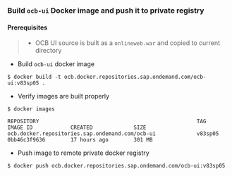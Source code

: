 ### Build `ocb-ui` Docker image and push it to private registry


#### Prerequisites
> - OCB UI source is built as a `onlineweb.war` and copied to current directory


- Build `ocb-ui` docker image

```
$ docker build -t ocb.docker.repositories.sap.ondemand.com/ocb-ui:v83sp05 .
```

- Verify images are built properly

```
$ docker images

REPOSITORY                                                  TAG                 IMAGE ID            CREATED             SIZE
ocb.docker.repositories.sap.ondemand.com/ocb-ui             v83sp05             0bb46c3f9636        17 hours ago        301 MB
```

- Push image to remote private docker registry
```
$ docker push ocb.docker.repositories.sap.ondemand.com/ocb-ui:v83sp05
```

